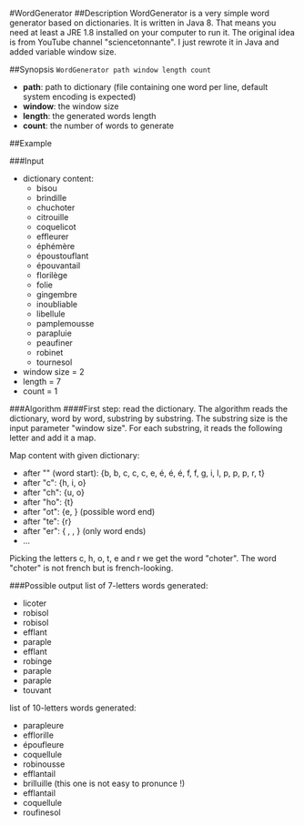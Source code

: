 #WordGenerator
##Description
WordGenerator is a very simple word generator based on dictionaries.
It is written in Java 8. That means you need at least a JRE 1.8 installed on your computer to run it.
The original idea is from YouTube channel "sciencetonnante". I just rewrote it in Java and added variable window size.

##Synopsis
`WordGenerator path window length count`
 * **path**: path to dictionary (file containing one word per line, default system encoding is expected)
 * **window**: the window size
 * **length**: the generated words length
 * **count**: the number of words to generate

##Example

###Input
* dictionary content:
	- bisou
	- brindille
	- chuchoter
	- citrouille
	- coquelicot
	- effleurer
	- éphémère
	- époustouflant
	- épouvantail
	- florilège
	- folie
	- gingembre
	- inoubliable
	- libellule
	- pamplemousse
	- parapluie
	- peaufiner
	- robinet
	- tournesol
* window size = 2
* length = 7
* count = 1

###Algorithm
####First step: read the dictionary.
The algorithm reads the dictionary, word by word, substring by substring.
The substring size is the input parameter "window size".
For each substring, it reads the following letter and add it a map.

Map content with given dictionary:
* after "" (word start):  {b, b, c, c, c, e, é, é, é, f, f, g, i, l, p, p, p, r, t}
* after "c":              {h, i, o}
* after "ch":             {u, o}
* after "ho":             {t}
* after "ot":             {e, } (possible word end)
* after "te":             {r}
* after "er":             { , , } (only word ends)
* ...

Picking the letters c, h, o, t, e and r we get the word "choter".
The word "choter" is not french but is french-looking.

###Possible output
list of 7-letters words generated:
* licoter
* robisol
* robisol
* efflant
* paraple
* efflant
* robinge
* paraple
* paraple
* touvant

list of 10-letters words generated:
* parapleure
* efflorille
* époufleure 
* coquellule
* robinousse
* efflantail
* brilluille (this one is not easy to pronunce !)
* efflantail
* coquellule
* roufinesol
